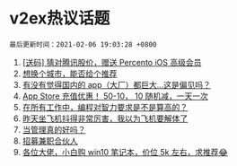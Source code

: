 # v2ex热议话题

`最后更新时间：2021-02-06 19:03:28 +0800`

1. [[送码] 猜对腾讯股价，赠送 Percento iOS 高级会员](https://www.v2ex.com/t/751757)
1. [想换个城市，能否给个推荐](https://www.v2ex.com/t/751763)
1. [有没有觉得国内的 app（大厂）都巨大…这是偏见吗？](https://www.v2ex.com/t/751699)
1. [App Store 充值优惠！ 50-10， 10 随机减，一天一次](https://www.v2ex.com/t/751745)
1. [在所有工作中，编程对智力要求是不是算高的？](https://www.v2ex.com/t/751831)
1. [昨天坐飞机抖得非常厉害，我以为飞机要解体了](https://www.v2ex.com/t/751842)
1. [当管理真的好吗？](https://www.v2ex.com/t/751739)
1. [招募兼职合伙人](https://www.v2ex.com/t/751795)
1. [各位大佬，小白购 win10 笔记本，价位 5k 左右，求推荐😂](https://www.v2ex.com/t/751738)

